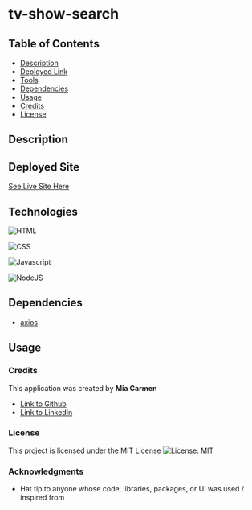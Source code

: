 # tv-show-search

## Table of Contents

- [Description](#description)
- [Deployed Link](#deployed)
- [Tools](#tools)
- [Dependencies](#dependencies)
- [Usage](#usage)
- [Credits](#credits)
- [License](#license)

## Description


## Deployed Site

[See Live Site Here]()

## Technologies

![HTML](https://img.shields.io/badge/HTML5-E34F26?style=for-the-badge&logo=html5&logoColor=white)

![CSS](https://img.shields.io/badge/CSS3-1572B6?style=for-the-badge&logo=css3&logoColor=white)

![Javascript](https://img.shields.io/badge/JavaScript-323330?style=for-the-badge&logo=javascript&logoColor=F7DF1E) 

![NodeJS](https://img.shields.io/badge/node.js-6DA55F?style=for-the-badge&logo=node.js&logoColor=white)


## Dependencies
- [axios](https://axios-http.com/docs/intro)

## Usage

### Credits

This application was created by **Mia Carmen**

- [Link to Github](https://github.com/Miacarmen)
- [Link to LinkedIn](https://www.linkedin.com/in/mia-carmen-7750a6b8/)

### License

This project is licensed under the MIT License
[![License: MIT](https://img.shields.io/badge/License-MIT-blue.svg)](https://opensource.org/licenses/MIT)

### Acknowledgments

- Hat tip to anyone whose code, libraries, packages, or UI was used / inspired from
